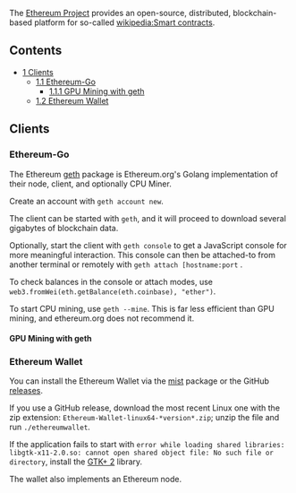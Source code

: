 The [Ethereum Project](https://ethereum.org/) provides an open-source, distributed, blockchain-based platform for so-called [wikipedia:Smart contracts](https://en.wikipedia.org/wiki/Smart_contracts "wikipedia:Smart contracts").

## Contents

*   [1 Clients](#Clients)
    *   [1.1 Ethereum-Go](#Ethereum-Go)
        *   [1.1.1 GPU Mining with geth](#GPU_Mining_with_geth)
    *   [1.2 Ethereum Wallet](#Ethereum_Wallet)

## Clients

### Ethereum-Go

The Ethereum [geth](https://www.archlinux.org/packages/?name=geth) package is Ethereum.org's Golang implementation of their node, client, and optionally CPU Miner.

Create an account with `geth account new`.

The client can be started with `geth`, and it will proceed to download several gigabytes of blockchain data.

Optionally, start the client with `geth console` to get a JavaScript console for more meaningful interaction. This console can then be attached-to from another terminal or remotely with `geth attach [hostname:port` .

To check balances in the console or attach modes, use `web3.fromWei(eth.getBalance(eth.coinbase), "ether")`.

To start CPU mining, use `geth --mine`. This is far less efficient than GPU mining, and ethereum.org does not recommend it.

#### GPU Mining with geth

### Ethereum Wallet

You can install the Ethereum Wallet via the [mist](https://aur.archlinux.org/packages/mist/) package or the GitHub [releases](https://github.com/ethereum/mist/releases).

If you use a GitHub release, download the most recent Linux one with the zip extension: `Ethereum-Wallet-linux64-*version*.zip`; unzip the file and run `./ethereumwallet`.

If the application fails to start with `error while loading shared libraries: libgtk-x11-2.0.so: cannot open shared object file: No such file or directory`, install the [GTK+ 2](/index.php/GTK%2B "GTK+") library.

The wallet also implements an Ethereum node.